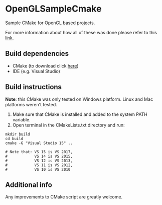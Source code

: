 # OpenGLSampleCmake

Sample CMake for OpenGL based projects.

For more information about how all of these was done please refer to this [link](http://www.rtrclass.type.pl/2018-05-29-how-to-setup-opengl-project-with-cmake/).

## Build dependencies
 - CMake (to download click [here](https://cmake.org/download/))
 - IDE (e.g. Visual Studio)

## Build instructions
**Note**: this CMake was only tested on Windows platform. Linux and Mac platforms weren't tested.

1. Make sure that CMake is installed and added to the system PATH variable.
2. Open terminal in the CMakeLists.txt directory and run:
 ```
 mkdir build
 cd build
 cmake -G "Visual Studio 15" ..

 # Note that: VS 15 is VS 2017, 
 #            VS 14 is VS 2015, 
 #            VS 12 is VS 2013,
 #            VS 11 is VS 2012,
 #            VS 10 is VS 2010
 ```

 ## Additional info
 Any improvements to CMake script are greatly welcome.